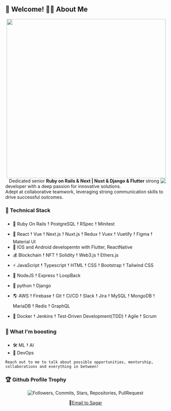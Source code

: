## 🤗 Welcome! 🙋‍♂️ About Me

<p>
  <img align="right" width="500" src="https://camo.githubusercontent.com/fa73289736064aba480d0708da37d7aa183a8c3e2bcc2f58c54285a3bbbeecc1/68747470733a2f2f7777772e61616c7068612e6e65742f77702d636f6e74656e742f75706c6f6164732f323032302f31322f66756c6c2d737461636b2d646576656c6f706d656e742e676966" />
<img align="right" src="https://readme-typing-svg.herokuapp.com/?lines=Sincere%20and%20%20Reliable%20Full-Stack%20Web%20Developer;10+%2B%20years%20of%20hands-on%20experience;Perfect%20Client-Oriented%20Guy&center=true&width=500&height=45" />
&nbsp;&nbsp;
Dedicated senior <strong>Ruby on Rails & Next | Nuxt & Django & Flutter</strong> strong developer with a deep passion for innovative solutions. <br/>
Adept at collaborative teamwork, leveraging strong communication skills to drive successful outcomes.

</p>

### 🍯 Technical Stack
- 💪 Ruby On Rails 𒑰 PostgreSQL 𒑰 RSpec 𒑰 Minitest
- 🥇 React 𒑰 Vue 𒑰 Next.js 𒑰 Nuxt.js 𒑰 Redux 𒑰 Vuex 𒑰 Vuetify 𒑰 Figma 𒑰 Material UI
- 🤗 IOS and Android developemtn with Flutter, ReactNative
- 💰 Blockchain 𒑰 NFT 𒑰 Solidity 𒑰 Web3.js 𒑰 Ethers.js
- ⚡ JavaScript 𒑰 Typescript 𒑰 HTML 𒑰 CSS 𒑰 Bootstrap 𒑰 Tailwind CSS
- 🎒 NodeJS 𒑰 Express 𒑰 LoopBack
- 🏹 python 𒑰 Django
- 🌎 AWS 𒑰 Firebase 𒑰 Git 𒑰 CI/CD 𒑰 Slack 𒑰 Jira 𒑰 MySQL 𒑰 MongoDB 𒑰 MariaDB 𒑰 Redis 𒑰 GraphQL
- 🚩 Docker 𒑰 Jenkins 𒑰 Test-Driven Development(TDD) 𒑰 Agile 𒑰 Scrum

### 🌱 What I'm boosting
- 🛠  ML 𒑰 AI
- 🎩 DevOps

`Reach out to me to talk about possible opportunities, mentorship, collaborations and everything in between!`


<h3>🏆 Github Profile Trophy</h3>
<p align="center">
<img src="https://github-profile-trophy.vercel.app/?username=highshot-rk&theme=gruvbox&title=Followers,Commits,Stars,Repositories,PullRequest,Issues,Organizations" alt="Followers, Commits, Stars, Repositories, PullRequest">
</p>
<p align="center">
🤲<a href="mailto:sagarn62020@gmail.com">Email to Sagar</a>
</p>
